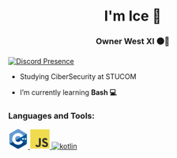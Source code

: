 <h1 align="center">I'm Ice 🧊</h1>
<h3 align="center">Owner West XI ⚫🔴</h3>

[![Discord Presence](https://lanyard.cnrad.dev/api/949398677422735421)](https://discord.com/users/949398677422735421)

- Studying CiberSecurity at STUCOM

- I’m currently learning **Bash 💻**


<h3 align="left">Languages and Tools:</h3>
<p align="left"> <a href="https://www.w3schools.com/cpp/" target="_blank" rel="noreferrer"> <img src="https://raw.githubusercontent.com/devicons/devicon/master/icons/cplusplus/cplusplus-original.svg" alt="cplusplus" width="40" height="40"/> </a> <a href="https://developer.mozilla.org/en-US/docs/Web/JavaScript" target="_blank" rel="noreferrer"> <img src="https://raw.githubusercontent.com/devicons/devicon/master/icons/javascript/javascript-original.svg" alt="javascript" width="40" height="40"/> </a> <a href="https://kotlinlang.org" target="_blank" rel="noreferrer"> <img src="https://www.vectorlogo.zone/logos/kotlinlang/kotlinlang-icon.svg" alt="kotlin" width="40" height="40"/> </a> </p>
